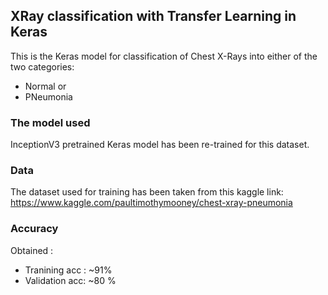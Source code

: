 ## XRay classification with Transfer Learning in Keras

This is the Keras model for classification of Chest X-Rays into either of the two categories:
* Normal or 
* PNeumonia

### The model used
InceptionV3 pretrained Keras model has been re-trained for this dataset. 

### Data
The dataset used for training has been taken from this kaggle link: https://www.kaggle.com/paultimothymooney/chest-xray-pneumonia

### Accuracy
Obtained :
* Tranining acc : ~91%
* Validation acc: ~80 %
